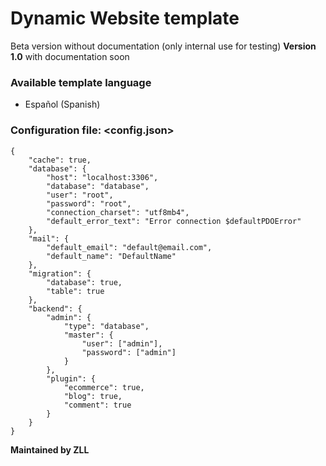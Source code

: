 # Dynamic Website template
Beta version without documentation (only internal use for testing)
**Version 1.0** with documentation soon

### Available template language
* Español (Spanish)

### Configuration file: <config.json>
```
{
    "cache": true,
    "database": {
        "host": "localhost:3306",
        "database": "database",
        "user": "root",
        "password": "root",
        "connection_charset": "utf8mb4",
        "default_error_text": "Error connection $defaultPDOError"
    },
    "mail": {
        "default_email": "default@email.com",
        "default_name": "DefaultName"
    },
    "migration": {
        "database": true,
        "table": true
    },
    "backend": {
        "admin": {
            "type": "database",
            "master": {
                "user": ["admin"],
                "password": ["admin"]
            }
        },
        "plugin": {
            "ecommerce": true,
            "blog": true,
            "comment": true
        }
    }
}
```

**Maintained by ZLL**